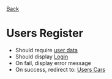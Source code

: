 [Back](../)

# Users Register

- Should require [user data](../data/user.md)
- Should display [Login](./login.md)
- On fail, display error message
- On success, redirect to: [Users Cars](./)
